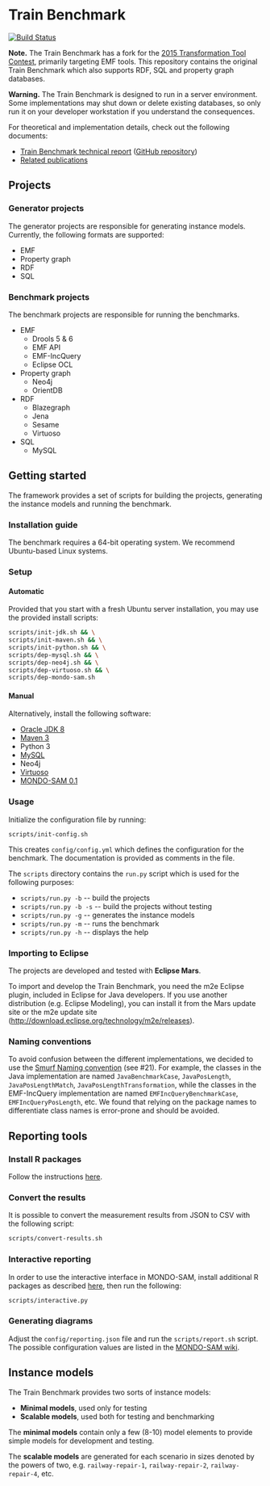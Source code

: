 # Train Benchmark

[![Build Status](https://travis-ci.org/FTSRG/trainbenchmark.svg?branch=master)](https://travis-ci.org/FTSRG/trainbenchmark)

**Note.** The Train Benchmark has a fork for the [2015 Transformation Tool Contest](https://github.com/FTSRG/trainbenchmark-ttc), primarily targeting EMF tools. This repository contains the original Train Benchmark which also supports RDF, SQL and property graph databases.

**Warning.** The Train Benchmark is designed to run in a server environment. Some implementations may shut down or delete existing databases, so only run it on your developer workstation if you understand the consequences.

For theoretical and implementation details, check out the following documents:
* [Train Benchmark technical report](https://www.sharelatex.com/github/repos/FTSRG/trainbenchmark-docs/builds/latest/output.pdf) ([GitHub repository](https://github.com/FTSRG/trainbenchmark-docs))
* [Related publications](http://incquery.net/publications/trainbenchmark)

## Projects

### Generator projects

The generator projects are responsible for generating instance models. Currently, the following formats are supported:

* EMF
* Property graph
* RDF
* SQL

### Benchmark projects

The benchmark projects are responsible for running the benchmarks.

* EMF
  * Drools 5 & 6
  * EMF API
  * EMF-IncQuery
  * Eclipse OCL
* Property graph
  * Neo4j
  * OrientDB
* RDF
  * Blazegraph
  * Jena
  * Sesame
  * Virtuoso
* SQL
  * MySQL

## Getting started

The framework provides a set of scripts for building the projects, generating the instance models and running the benchmark.

### Installation guide

The benchmark requires a 64-bit operating system. We recommend Ubuntu-based Linux systems.

### Setup

#### Automatic

Provided that you start with a fresh Ubuntu server installation, you may use the provided install scripts:

```bash
scripts/init-jdk.sh && \
scripts/init-maven.sh && \
scripts/init-python.sh && \
scripts/dep-mysql.sh && \
scripts/dep-neo4j.sh && \
scripts/dep-virtuoso.sh && \
scripts/dep-mondo-sam.sh
```

#### Manual

Alternatively, install the following software:

* [Oracle JDK 8](https://github.com/FTSRG/cheat-sheets/wiki/Linux#oracle-jdk)
* [Maven 3](https://github.com/FTSRG/technology-cheat-sheets/wiki/Linux#maven-3)
* Python 3
* [MySQL](hu.bme.mit.trainbenchmark.benchmark.mysql)
* Neo4j
* [Virtuoso](hu.bme.mit.trainbenchmark.benchmark.virtuoso)
* [MONDO-SAM 0.1](https://github.com/FTSRG/mondo-sam/tree/v0.1.0)

### Usage

Initialize the configuration file by running:

```
scripts/init-config.sh
```

This creates `config/config.yml` which defines the configuration for the benchmark. The documentation is provided as comments in the file.

The `scripts` directory contains the `run.py` script which is used for the following purposes:
* `scripts/run.py -b` -- build the projects
* `scripts/run.py -b -s` -- build the projects without testing
* `scripts/run.py -g` -- generates the instance models
* `scripts/run.py -m` -- runs the benchmark
* `scripts/run.py -h` -- displays the help

### Importing to Eclipse

The projects are developed and tested with **Eclipse Mars**.

To import and develop the Train Benchmark, you need the m2e Eclipse plugin, included in Eclipse for Java developers. If you use another distribution (e.g. Eclipse Modeling), you can install it from the Mars update site or the m2e update site (<http://download.eclipse.org/technology/m2e/releases>).

### Naming conventions

To avoid confusion between the different implementations, we decided to use the [Smurf Naming convention](http://blog.codinghorror.com/new-programming-jargon/) (see #21). For example, the classes in the Java implementation are named `JavaBenchmarkCase`, `JavaPosLength`, `JavaPosLengthMatch`, `JavaPosLengthTransformation`, while the classes in the EMF-IncQuery implementation are named `EMFIncQueryBenchmarkCase`, `EMFIncQueryPosLength`, etc. We found that relying on the package names to differentiate class names is error-prone and should be avoided.

## Reporting tools

### Install R packages

Follow the instructions [here](https://github.com/FTSRG/mondo-sam/blob/master/README.md#reporting-in-r).

### Convert the results

It is possible to convert the measurement results from JSON to CSV with the following script:

```bash
scripts/convert-results.sh
```

### Interactive reporting

In order to use the interactive interface in MONDO-SAM, install additional R packages as described [here](https://github.com/FTSRG/mondo-sam/tree/v0.1.0#interactive-reporting), then run the following:

```bash
scripts/interactive.py
```

### Generating diagrams

Adjust the `config/reporting.json` file and run the `scripts/report.sh` script. The possible configuration values are listed in the [MONDO-SAM wiki](https://github.com/FTSRG/mondo-sam/wiki/Reporting).

## Instance models

The Train Benchmark provides two sorts of instance models:

* **Minimal models**, used only for testing
* **Scalable models**, used both for testing and benchmarking

The **minimal models** contain only a few (8-10) model elements to provide simple models for development and testing.

The **scalable models** are generated for each scenario in sizes denoted by the powers of two, e.g. `railway-repair-1`, `railway-repair-2`, `railway-repair-4`, etc.
